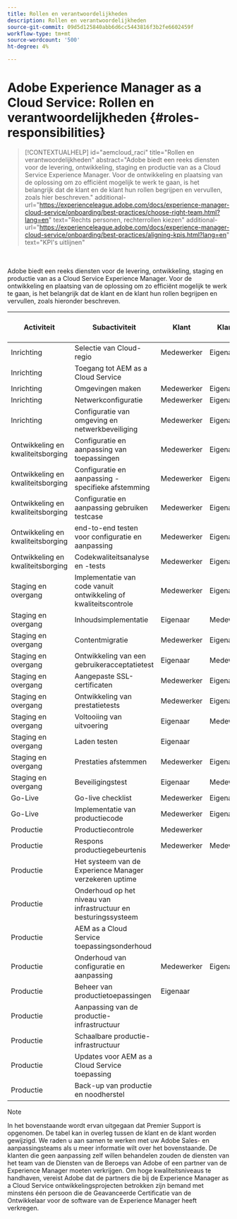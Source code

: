 ```yaml
---
title: Rollen en verantwoordelijkheden
description: Rollen en verantwoordelijkheden
source-git-commit: 09d5d125840abb6d6cc5443816f3b2fe6602459f
workflow-type: tm+mt
source-wordcount: '500'
ht-degree: 4%

---
```



# Adobe Experience Manager as a Cloud Service: Rollen en verantwoordelijkheden {#roles-responsibilities}

>[!CONTEXTUALHELP]
>id="aemcloud_raci"
>title="Rollen en verantwoordelijkheden"
>abstract="Adobe biedt een reeks diensten voor de levering, ontwikkeling, staging en productie van as a Cloud Service Experience Manager. Voor de ontwikkeling en plaatsing van de oplossing om zo efficiënt mogelijk te werk te gaan, is het belangrijk dat de klant en de klant hun rollen begrijpen en vervullen, zoals hier beschreven."
>additional-url="https://experienceleague.adobe.com/docs/experience-manager-cloud-service/onboarding/best-practices/choose-right-team.html?lang=en" text="Rechts personen, rechterrollen kiezen"
>additional-url="https://experienceleague.adobe.com/docs/experience-manager-cloud-service/onboarding/best-practices/aligning-kpis.html?lang=en" text="KPI&#39;s uitlijnen"

<br></br>
Adobe biedt een reeks diensten voor de levering, ontwikkeling, staging en productie van as a Cloud Service Experience Manager. Voor de ontwikkeling en plaatsing van de oplossing om zo efficiënt mogelijk te werk te gaan, is het belangrijk dat de klant en de klant hun rollen begrijpen en vervullen, zoals hieronder beschreven.


| Activiteit | Subactiviteit | Klant | Klanten | Adobe | Functionaliteit van Cloud Manager |
|---------------------------------|-------------------------------------------------------|-------------|-------------|---------|-----------------------------|
| Inrichting | Selectie van Cloud-regio | Medewerker | Eigenaar | Advisor | Ja |
| Inrichting | Toegang tot AEM as a Cloud Service |  |  | Eigenaar | Ja |
| Inrichting | Omgevingen maken | Medewerker | Eigenaar | Advisor | Ja |
| Inrichting | Netwerkconfiguratie | Medewerker | Eigenaar | Advisor | Ja |
| Inrichting | Configuratie van omgeving en netwerkbeveiliging | Medewerker | Eigenaar | Advisor | Ja |
| Ontwikkeling en kwaliteitsborging | Configuratie en aanpassing van toepassingen | Medewerker | Eigenaar |  |  |
| Ontwikkeling en kwaliteitsborging | Configuratie en aanpassing - specifieke afstemming | Medewerker | Eigenaar |  |  |
| Ontwikkeling en kwaliteitsborging | Configuratie en aanpassing gebruiken testcase | Medewerker | Eigenaar |  |  |
| Ontwikkeling en kwaliteitsborging | end-to-end testen voor configuratie en aanpassing | Medewerker | Eigenaar |  |  |
| Ontwikkeling en kwaliteitsborging | Codekwaliteitsanalyse en -tests | Medewerker | Eigenaar | Advisor | Ja |
| Staging en overgang | Implementatie van code vanuit ontwikkeling of kwaliteitscontrole | Medewerker | Eigenaar | Advisor | Ja |
| Staging en overgang | Inhoudsimplementatie | Eigenaar | Medewerker |  |  |
| Staging en overgang | Contentmigratie | Medewerker | Eigenaar |  |  |
| Staging en overgang | Ontwikkeling van een gebruikeracceptatietest | Eigenaar | Medewerker |  |  |
| Staging en overgang | Aangepaste SSL-certificaten | Medewerker | Eigenaar | Advisor | Ja |
| Staging en overgang | Ontwikkeling van prestatietests | Medewerker | Eigenaar |  |  |
| Staging en overgang | Voltooiing van uitvoering | Eigenaar | Medewerker |  |  |
| Staging en overgang | Laden testen | Eigenaar |  |  |  |
| Staging en overgang | Prestaties afstemmen | Medewerker | Eigenaar |  |  |
| Staging en overgang | Beveiligingstest | Eigenaar | Medewerker |  |  |
| Go-Live | Go-live checklist | Medewerker | Eigenaar |  |  |
| Go-Live | Implementatie van productiecode | Medewerker | Eigenaar | Advisor | Ja |
| Productie | Productiecontrole | Medewerker |  | Eigenaar |  |
| Productie | Respons productiegebeurtenis | Medewerker | Medewerker | Eigenaar |  |
| Productie | Het systeem van de Experience Manager verzekeren uptime |  |  | Eigenaar |  |
| Productie | Onderhoud op het niveau van infrastructuur en besturingssysteem |  |  | Eigenaar |  |
| Productie | AEM as a Cloud Service toepassingsonderhoud |  |  | Eigenaar |  |
| Productie | Onderhoud van configuratie en aanpassing | Medewerker | Eigenaar |  |  |
| Productie | Beheer van productietoepassingen | Eigenaar |  |  |  |
| Productie | Aanpassing van de productie-infrastructuur |  |  | Eigenaar |  |
| Productie | Schaalbare productie-infrastructuur |  |  | Eigenaar |  |
| Productie | Updates voor AEM as a Cloud Service toepassing |  |  | Eigenaar |  |
| Productie | Back-up van productie en noodherstel |  |  | Eigenaar |  |

>[!NOTE]
>
> In het bovenstaande wordt ervan uitgegaan dat Premier Support is opgenomen. De tabel kan in overleg tussen de klant en de klant worden gewijzigd. We raden u aan samen te werken met uw Adobe Sales- en aanpassingsteams als u meer informatie wilt over het bovenstaande.
> De klanten die geen aanpassing zelf willen behandelen zouden de diensten van het team van de Diensten van de Beroeps van Adobe of een partner van de Experience Manager moeten verkrijgen.
>Om hoge kwaliteitsniveaus te handhaven, vereist Adobe dat de partners die bij de Experience Manager as a Cloud Service ontwikkelingsprojecten betrokken zijn bemand met minstens één persoon die de Geavanceerde Certificatie van de Ontwikkelaar voor de software van de Experience Manager heeft verkregen.
